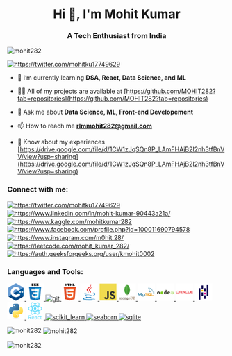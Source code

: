 <h1 align="center">Hi 👋, I'm Mohit Kumar</h1>
<h3 align="center">A Tech Enthusiast from India</h3>

<p align="left"> <img src="https://komarev.com/ghpvc/?username=mohit282&label=Profile%20views&color=0e75b6&style=flat" alt="mohit282" /> </p>

<p align="left"> <a href="https://twitter.com/https://twitter.com/mohitku17749629" target="blank"><img src="https://img.shields.io/twitter/follow/https://twitter.com/mohitku17749629?logo=twitter&style=for-the-badge" alt="https://twitter.com/mohitku17749629" /></a> </p>

- 🌱 I’m currently learning **DSA, React, Data Science, and ML**

- 👨‍💻 All of my projects are available at [https://github.com/MOHIT282?tab=repositories](https://github.com/MOHIT282?tab=repositories)

- 💬 Ask me about **Data Science, ML, Front-end Developement**

- 📫 How to reach me **rlmmohit282@gmail.com**

- 📄 Know about my experiences [https://drive.google.com/file/d/1CW1zJqSQn8P_LAmFHAjB2I2nh3tfBnVV/view?usp=sharing](https://drive.google.com/file/d/1CW1zJqSQn8P_LAmFHAjB2I2nh3tfBnVV/view?usp=sharing)

<h3 align="left">Connect with me:</h3>
<p align="left">
<a href="https://twitter.com/https://twitter.com/mohitku17749629" target="blank"><img align="center" src="https://raw.githubusercontent.com/rahuldkjain/github-profile-readme-generator/master/src/images/icons/Social/twitter.svg" alt="https://twitter.com/mohitku17749629" height="30" width="40" /></a>
<a href="https://linkedin.com/in/https://www.linkedin.com/in/mohit-kumar-90443a21a/" target="blank"><img align="center" src="https://raw.githubusercontent.com/rahuldkjain/github-profile-readme-generator/master/src/images/icons/Social/linked-in-alt.svg" alt="https://www.linkedin.com/in/mohit-kumar-90443a21a/" height="30" width="40" /></a>
<a href="https://kaggle.com/https://www.kaggle.com/mohitkumar282" target="blank"><img align="center" src="https://raw.githubusercontent.com/rahuldkjain/github-profile-readme-generator/master/src/images/icons/Social/kaggle.svg" alt="https://www.kaggle.com/mohitkumar282" height="30" width="40" /></a>
<a href="https://fb.com/https://www.facebook.com/profile.php?id=100011690794578" target="blank"><img align="center" src="https://raw.githubusercontent.com/rahuldkjain/github-profile-readme-generator/master/src/images/icons/Social/facebook.svg" alt="https://www.facebook.com/profile.php?id=100011690794578" height="30" width="40" /></a>
<a href="https://instagram.com/https://www.instagram.com/m0hit.28/" target="blank"><img align="center" src="https://raw.githubusercontent.com/rahuldkjain/github-profile-readme-generator/master/src/images/icons/Social/instagram.svg" alt="https://www.instagram.com/m0hit.28/" height="30" width="40" /></a>
<a href="https://www.leetcode.com/https://leetcode.com/mohit_kumar_282/" target="blank"><img align="center" src="https://raw.githubusercontent.com/rahuldkjain/github-profile-readme-generator/master/src/images/icons/Social/leet-code.svg" alt="https://leetcode.com/mohit_kumar_282/" height="30" width="40" /></a>
<a href="https://auth.geeksforgeeks.org/user/https://auth.geeksforgeeks.org/user/kmohit0002" target="blank"><img align="center" src="https://raw.githubusercontent.com/rahuldkjain/github-profile-readme-generator/master/src/images/icons/Social/geeks-for-geeks.svg" alt="https://auth.geeksforgeeks.org/user/kmohit0002" height="30" width="40" /></a>
</p>

<h3 align="left">Languages and Tools:</h3>
<p align="left"> <a href="https://www.w3schools.com/cpp/" target="_blank" rel="noreferrer"> <img src="https://raw.githubusercontent.com/devicons/devicon/master/icons/cplusplus/cplusplus-original.svg" alt="cplusplus" width="40" height="40"/> </a> <a href="https://www.w3schools.com/css/" target="_blank" rel="noreferrer"> <img src="https://raw.githubusercontent.com/devicons/devicon/master/icons/css3/css3-original-wordmark.svg" alt="css3" width="40" height="40"/> </a> <a href="https://git-scm.com/" target="_blank" rel="noreferrer"> <img src="https://www.vectorlogo.zone/logos/git-scm/git-scm-icon.svg" alt="git" width="40" height="40"/> </a> <a href="https://www.w3.org/html/" target="_blank" rel="noreferrer"> <img src="https://raw.githubusercontent.com/devicons/devicon/master/icons/html5/html5-original-wordmark.svg" alt="html5" width="40" height="40"/> </a> <a href="https://www.java.com" target="_blank" rel="noreferrer"> <img src="https://raw.githubusercontent.com/devicons/devicon/master/icons/java/java-original.svg" alt="java" width="40" height="40"/> </a> <a href="https://developer.mozilla.org/en-US/docs/Web/JavaScript" target="_blank" rel="noreferrer"> <img src="https://raw.githubusercontent.com/devicons/devicon/master/icons/javascript/javascript-original.svg" alt="javascript" width="40" height="40"/> </a> <a href="https://www.mongodb.com/" target="_blank" rel="noreferrer"> <img src="https://raw.githubusercontent.com/devicons/devicon/master/icons/mongodb/mongodb-original-wordmark.svg" alt="mongodb" width="40" height="40"/> </a> <a href="https://www.mysql.com/" target="_blank" rel="noreferrer"> <img src="https://raw.githubusercontent.com/devicons/devicon/master/icons/mysql/mysql-original-wordmark.svg" alt="mysql" width="40" height="40"/> </a> <a href="https://nodejs.org" target="_blank" rel="noreferrer"> <img src="https://raw.githubusercontent.com/devicons/devicon/master/icons/nodejs/nodejs-original-wordmark.svg" alt="nodejs" width="40" height="40"/> </a> <a href="https://www.oracle.com/" target="_blank" rel="noreferrer"> <img src="https://raw.githubusercontent.com/devicons/devicon/master/icons/oracle/oracle-original.svg" alt="oracle" width="40" height="40"/> </a> <a href="https://pandas.pydata.org/" target="_blank" rel="noreferrer"> <img src="https://raw.githubusercontent.com/devicons/devicon/2ae2a900d2f041da66e950e4d48052658d850630/icons/pandas/pandas-original.svg" alt="pandas" width="40" height="40"/> </a> <a href="https://www.python.org" target="_blank" rel="noreferrer"> <img src="https://raw.githubusercontent.com/devicons/devicon/master/icons/python/python-original.svg" alt="python" width="40" height="40"/> </a> <a href="https://reactjs.org/" target="_blank" rel="noreferrer"> <img src="https://raw.githubusercontent.com/devicons/devicon/master/icons/react/react-original-wordmark.svg" alt="react" width="40" height="40"/> </a> <a href="https://scikit-learn.org/" target="_blank" rel="noreferrer"> <img src="https://upload.wikimedia.org/wikipedia/commons/0/05/Scikit_learn_logo_small.svg" alt="scikit_learn" width="40" height="40"/> </a> <a href="https://seaborn.pydata.org/" target="_blank" rel="noreferrer"> <img src="https://seaborn.pydata.org/_images/logo-mark-lightbg.svg" alt="seaborn" width="40" height="40"/> </a> <a href="https://www.sqlite.org/" target="_blank" rel="noreferrer"> <img src="https://www.vectorlogo.zone/logos/sqlite/sqlite-icon.svg" alt="sqlite" width="40" height="40"/> </a> </p>

<p><img align="left" src="https://github-readme-stats.vercel.app/api/top-langs?username=mohit282&show_icons=true&locale=en&layout=compact" alt="mohit282" /></p>

<p>&nbsp;<img align="center" src="https://github-readme-stats.vercel.app/api?username=mohit282&show_icons=true&locale=en" alt="mohit282" /></p>

<p><img align="center" src="https://github-readme-streak-stats.herokuapp.com/?user=mohit282&" alt="mohit282" /></p>
